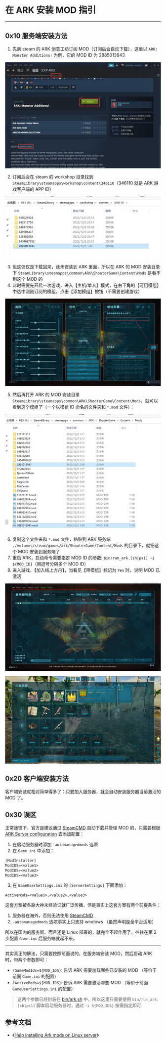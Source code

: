 # 在 ARK 安装 MOD 指引

------

## 0x10 服务端安装方法

1. 先到 steam 的 ARK 创意工坊订阅 MOD（订阅后会自动下载），这里以 `ARK: Monster Additions!` 为例，它的 MOD ID 为 2885013943

![](./imgs/09.jpg)

2. 订阅后会在 steam 的 workshop 目录找到 `SteamLibrary\steamapps\workshop\content\346110`（346110 就是 ARK 游戏客户端的 APP ID）

![](./imgs/13.jpg)

3. 但这仅仅是下载回来，还未安装到 ARK 里面，所以在 ARK 的 MOD 安装目录下 `SteamLibrary\steamapps\common\ARK\ShooterGame\Content\Mods` 是看不到这个 MOD 的
4. 此时需要先开启一次游戏，进入【主机/单人】模式，在右下角的【可用模组】中选中刚刚订阅的模组，点击【添加模组】按钮（不需要创建游戏）

![](./imgs/11.jpg)

5. 然后再打开 ARK 的 MOD 安装目录 `SteamLibrary\steamapps\common\ARK\ShooterGame\Content\Mods`，就可以看到这个模组了（一个以模组 ID 命名的文件夹和 `*.mod` 文件）：

![](./imgs/14.jpg)


6. 复制这个文件夹和 `*.mod` 文件，粘贴到 ARK 服务端 `./volumes/steam/games/ark/ShooterGame/Content/Mods` 的目录下，就把这个 MOD 安装到服务端了
7. 重启 ARK，启动命令需要指定 MOD ID 的参数: `bin/run_ark.[sh|ps1] -i ${MOD_ID}`（用逗号分隔多个 MOD ID）
8. 进入游戏，【加入线上方舟】，当看见【带模组】标记为 `Yes` 时，说明 MOD 已激活

![](./imgs/10.jpg)

![](./imgs/12.jpg)


## 0x20 客户端安装方法

客户端安装就相对简单得多了：只要加入服务器，就会自动安装服务器当前激活的 MOD 了。



## 0x30 误区

正常途径下，官方是建议通过 [SteamCMD](https://developer.valvesoftware.com/wiki/SteamCMD) 自动下载并管理 MOD 的，只需要根据 [ARK Server configuration](https://ark.fandom.com/wiki/Server_configuration) 去添加配置：

1. 在启动服务器时添加 `-automanagedmods` 选项
2. 在 `Game.ini` 中添加：

```
[ModInstaller]
ModIDS=<value1>
ModIDS=<value2>
ModIDS=<value3>
```

3. 在 `GameUserSettings.ini` 的 `[ServerSettings]` 下面添加：

```
ActiveMods=<value1>,<value2>,<value3>
```

这套方案被各路大神未经验证就广泛传播，但是事实上这套方案有两个前提条件：

1. 服务器在海外，否则无法使用 [SteamCMD](https://developer.valvesoftware.com/wiki/SteamCMD)
2. `-automanagedmods` 选项事实上只支持 windows （虽然声明是全平台适用）

所以在国内的服务器、而且还是 Linux 部署的，就完全不起作用了，往往在第 2 步配置 `Game.ini` 后服务端就起不来。

------

其实真正的解法，只需要按照前面说的，在服务端安装 MOD，然后启动 ARK 时，带两个参数即可：

- `?GameModIds=${MOD_IDS}`: 告诉 ARK 需要加载哪些已安装的 MOD （等价于前面 `Game.ini` 的配置）
- `?ActiveMods=${MOD_IDS}`: 告诉 ARK 需要激活哪些 MOD （等价于前面 `GameUserSettings.ini` 的配置）

> 这两个参数已经封装在 [bin/ark.sh](./bin/ark.sh) 中，所以这里只需要使用 `bin/run_ark.[sh|ps1]` 脚本启动服务器时，通过 `-i ${MOD_IDS}` 按需指定即可



## 参考文档

- 《[Help installing Ark mods on Linux server](https://survivetheark.com/index.php?/forums/topic/497784-help-installing-ark-mods-on-linux-server/)》
